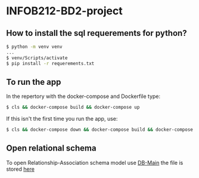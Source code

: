 # INFOB212-BD2-project

## How to install the sql requerements for python?
```bash
$ python -m venv venv
...
$ venv/Scripts/activate
$ pip install -r requerements.txt
```

## To run the app
In the repertory with the docker-compose and Dockerfile type:
```bash
$ cls && docker-compose build && docker-compose up
```
If this isn't the first time you run the app, use:
```bash
$ cls && docker-compose down && docker-compose build && docker-compose up
```

## Open relational schema
To open Relationship-Association schema model use [DB-Main](https://www.db-main.eu/getit/) the file is stored [here](./schema/conceptual-schema.lun)

